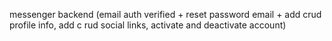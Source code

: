 messenger backend (email auth verified + reset password email + add crud profile info, add c
rud social links, activate and deactivate account)
